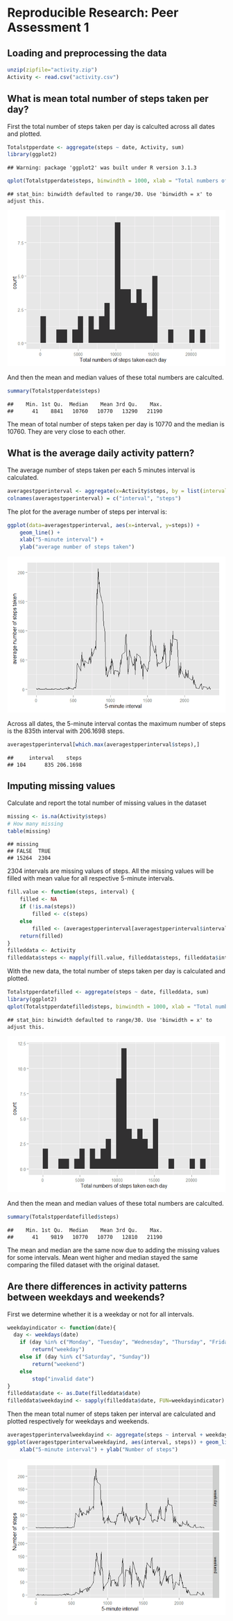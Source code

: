 # Reproducible Research: Peer Assessment 1


## Loading and preprocessing the data

```r
unzip(zipfile="activity.zip")
Activity <- read.csv("activity.csv")
```

## What is mean total number of steps taken per day?

First the total number of steps taken per day is calculted across all dates and plotted.

```r
Totalstpperdate <- aggregate(steps ~ date, Activity, sum)
library(ggplot2)
```

```
## Warning: package 'ggplot2' was built under R version 3.1.3
```

```r
qplot(Totalstpperdate$steps, binwindth = 1000, xlab = "Total numbers of steps taken each day")
```

```
## stat_bin: binwidth defaulted to range/30. Use 'binwidth = x' to adjust this.
```

![](PA1_template_files/figure-html/unnamed-chunk-2-1.png) 

And then the mean and median values of these total numbers are calculted.

```r
summary(Totalstpperdate$steps)
```

```
##    Min. 1st Qu.  Median    Mean 3rd Qu.    Max. 
##      41    8841   10760   10770   13290   21190
```
The mean of total number of steps taken per day is 10770 and the median is 10760. They are very close to each other.

## What is the average daily activity pattern?

The average number of steps taken per each 5 minutes interval is calculated.

```r
averagestpperinterval <- aggregate(x=Activity$steps, by = list(interval = Activity$interval), mean, na.rm=TRUE)
colnames(averagestpperinterval) = c("interval", "steps")
```

The plot for the average number of steps per interval is:

```r
ggplot(data=averagestpperinterval, aes(x=interval, y=steps)) +
    geom_line() +
    xlab("5-minute interval") +
    ylab("average number of steps taken")
```

![](PA1_template_files/figure-html/unnamed-chunk-5-1.png) 

Across all dates, the 5-minute interval contas the maximum number of steps is the 835th interval with 206.1698 steps.

```r
averagestpperinterval[which.max(averagestpperinterval$steps),]
```

```
##     interval    steps
## 104      835 206.1698
```
## Imputing missing values
Calculate and report the total number of missing values in the dataset

```r
missing <- is.na(Activity$steps)
# How many missing
table(missing)
```

```
## missing
## FALSE  TRUE 
## 15264  2304
```
2304 intervals are missing values of steps.
All the missing values will be filled with mean value for all respective 5-minute intervals.

```r
fill.value <- function(steps, interval) {
    filled <- NA
    if (!is.na(steps))
        filled <- c(steps)
    else
        filled <- (averagestpperinterval[averagestpperinterval$interval==interval, "steps"])
    return(filled)
}
filleddata <- Activity
filleddata$steps <- mapply(fill.value, filleddata$steps, filleddata$interval)
```
With the new data, the total number of steps taken per day is calculated and plotted.

```r
Totalstpperdatefilled <- aggregate(steps ~ date, filleddata, sum)
library(ggplot2)
qplot(Totalstpperdatefilled$steps, binwindth = 1000, xlab = "Total numbers of steps taken each day")
```

```
## stat_bin: binwidth defaulted to range/30. Use 'binwidth = x' to adjust this.
```

![](PA1_template_files/figure-html/unnamed-chunk-9-1.png) 

And then the mean and median values of these total numbers are calculted.

```r
summary(Totalstpperdatefilled$steps)
```

```
##    Min. 1st Qu.  Median    Mean 3rd Qu.    Max. 
##      41    9819   10770   10770   12810   21190
```
The mean and median are the same now due to adding the missing values for some intervals. Mean went higher and median stayed the same comparing the filled dataset with the original dataset.

## Are there differences in activity patterns between weekdays and weekends?
First we determine whether it is a weekday or not for all intervals.

```r
weekdayindicator <- function(date){
  day <- weekdays(date)
    if (day %in% c("Monday", "Tuesday", "Wednesday", "Thursday", "Friday"))
        return("weekday")
    else if (day %in% c("Saturday", "Sunday"))
        return("weekend")
    else
        stop("invalid date")
}
filleddata$date <- as.Date(filleddata$date)
filleddata$weekdayind <- sapply(filleddata$date, FUN=weekdayindicator)
```
Then the mean total numer of steps taken per interval are calculated and plotted respectively for weekdays and weekends.

```r
averagestpperintervalweekdayind <- aggregate(steps ~ interval + weekdayind, data=filleddata, mean)
ggplot(averagestpperintervalweekdayind, aes(interval, steps)) + geom_line() + facet_grid(weekdayind ~ .) +
    xlab("5-minute interval") + ylab("Number of steps")
```

![](PA1_template_files/figure-html/unnamed-chunk-12-1.png) 
